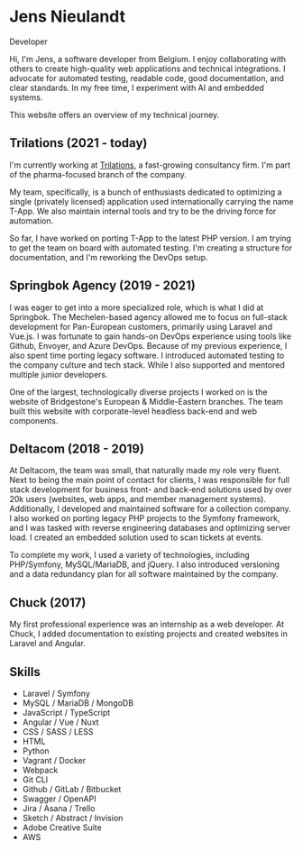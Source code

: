 # Jens Nieulandt

Developer

Hi, I'm Jens, a software developer from Belgium. I enjoy collaborating with others to create high-quality web applications and technical integrations. I advocate for automated testing, readable code, good documentation, and clear standards. In my free time, I experiment with AI and embedded systems.

This website offers an overview of my technical journey.

## Trilations (2021 - today)

I'm currently working at [Trilations](https://www.trilations.com), a fast-growing consultancy firm. I'm part of the pharma-focused branch of the company.

My team, specifically, is a bunch of enthusiasts dedicated to optimizing a single (privately licensed) application used internationally carrying the name T-App. We also maintain internal tools and try to be the driving force for automation.

So far, I have worked on porting T-App to the latest PHP version. I am trying to get the team on board with automated testing. I'm creating a structure for documentation, and I'm reworking the DevOps setup.

## Springbok Agency (2019 - 2021)

I was eager to get into a more specialized role, which is what I did at Springbok. The Mechelen-based agency allowed me to focus on full-stack development for Pan-European customers, primarily using Laravel and Vue.js. I was fortunate to gain hands-on DevOps experience using tools like Github, Envoyer, and Azure DevOps. Because of my previous experience, I also spent time porting legacy software. I introduced automated testing to the company culture and tech stack. While I also supported and mentored multiple junior developers.

One of the largest, technologically diverse projects I worked on is the website of Bridgestone's European & Middle-Eastern branches. The team built this website with corporate-level headless back-end and web components.

## Deltacom (2018 - 2019)

At Deltacom, the team was small, that naturally made my role very fluent. Next to being the main point of contact for clients, I was responsible for full stack development for business front- and back-end solutions used by over 20k users (websites, web apps, and member management systems). Additionally, I developed and maintained software for a collection company. I also worked on porting legacy PHP projects to the Symfony framework, and I was tasked with reverse engineering databases and optimizing server load. I created an embedded solution used to scan tickets at events.

To complete my work, I used a variety of technologies, including PHP/Symfony, MySQL/MariaDB, and jQuery. I also introduced versioning and a data redundancy plan for all software maintained by the company.

## Chuck (2017)

My first professional experience was an internship as a web developer. At Chuck, I added documentation to existing projects and created websites in Laravel and Angular.

## Skills

- Laravel / Symfony
- MySQL / MariaDB / MongoDB
- JavaScript / TypeScript
- Angular / Vue / Nuxt
- CSS / SASS / LESS
- HTML
- Python
- Vagrant / Docker
- Webpack
- Git CLI
- Github / GitLab / Bitbucket
- Swagger / OpenAPI
- Jira / Asana / Trello
- Sketch / Abstract / Invision
- Adobe Creative Suite
- AWS
